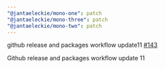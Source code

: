 ```yaml
---
"@jantaeleckie/mono-one": patch
"@jantaeleckie/mono-three": patch
"@jantaeleckie/mono-two": patch
---
```

    
github release and packages workflow update11 [#143](https://github.com/JantaeLeckie/monorepo-release-changesets/pull/143)
    
Github release and packages workflow update 11

